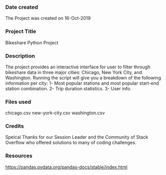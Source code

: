 ### Date created
The Project was created on 16-Oct-2019

### Project Title
Bikeshare Python Project

### Description
The project provides an interactive interface for user to filter through bikeshare data in three major cities: Chicago, New York City, and Washington.
Running the script will give you a breakdown of the following information per city:
1- Most popular stations and most popular start-end station combination.
2- Trip duration statistics.
3- User info.

### Files used
chicago.csv new-york-city.csv washington.csv

### Credits
Speical Thanks for our Session Leader and the Community of Stack Overflow who offered solutions to many of coding challenges. 

### Resources
https://pandas.pydata.org/pandas-docs/stable/index.html





